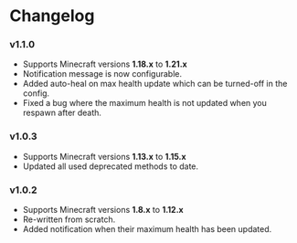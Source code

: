 # Changelog

### v1.1.0
- Supports Minecraft versions **1.18.x** to **1.21.x**
- Notification message is now configurable.
- Added auto-heal on max health update which can be turned-off in the config.
- Fixed a bug where the maximum health is not updated when you respawn after death.

### v1.0.3
- Supports Minecraft versions **1.13.x** to **1.15.x**
- Updated all used deprecated methods to date.

### v1.0.2
- Supports Minecraft versions **1.8.x** to **1.12.x**
- Re-written from scratch.
- Added notification when their maximum health has been updated.
